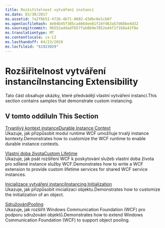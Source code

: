 ```yaml
---
title: Rozšiřitelnost vytváření instancí
ms.date: 03/30/2017
ms.assetid: 7a2f8b51-472b-4b71-8602-d3dbc6e1cb07
ms.openlocfilehash: 4e04b45f385ca466dee81f24fd63a57d68be4d32
ms.sourcegitcommit: 9b552addadfb57fab0b9e7852ed4f1f1b8a42f8e
ms.translationtype: MT
ms.contentlocale: cs-CZ
ms.lasthandoff: 04/23/2019
ms.locfileid: "61923029"
---
```

# <a name="instancing-extensibility"></a><span data-ttu-id="f8498-102">Rozšiřitelnost vytváření instancí</span><span class="sxs-lookup"><span data-stu-id="f8498-102">Instancing Extensibility</span></span>
<span data-ttu-id="f8498-103">Tato část obsahuje ukázky, které předvádějí vlastní vytváření instancí.</span><span class="sxs-lookup"><span data-stu-id="f8498-103">This section contains samples that demonstrate custom instancing.</span></span>  
  
## <a name="in-this-section"></a><span data-ttu-id="f8498-104">V tomto oddílu</span><span class="sxs-lookup"><span data-stu-id="f8498-104">In This Section</span></span>  
 [<span data-ttu-id="f8498-105">Trvanlivý kontext instance</span><span class="sxs-lookup"><span data-stu-id="f8498-105">Durable Instance Context</span></span>](../../../../docs/framework/wcf/samples/durable-instance-context.md)  
 <span data-ttu-id="f8498-106">Ukazuje, jak přizpůsobit modul runtime WCF umožňuje trvalý instance kontexty.</span><span class="sxs-lookup"><span data-stu-id="f8498-106">Demonstrates how to customize the WCF runtime to enable durable instance contexts.</span></span>  
  
 [<span data-ttu-id="f8498-107">Vlastní doba života</span><span class="sxs-lookup"><span data-stu-id="f8498-107">Custom Lifetime</span></span>](../../../../docs/framework/wcf/samples/custom-lifetime.md)  
 <span data-ttu-id="f8498-108">Ukazuje, jak psát rozšíření WCF k poskytování služeb vlastní doba života pro sdílené instance služby WCF.</span><span class="sxs-lookup"><span data-stu-id="f8498-108">Demonstrates how to write a WCF extension to provide custom lifetime services for shared WCF service instances.</span></span>  
  
 [<span data-ttu-id="f8498-109">Inicializace vytváření instancí</span><span class="sxs-lookup"><span data-stu-id="f8498-109">Instancing Initialization</span></span>](../../../../docs/framework/wcf/samples/instancing-initialization.md)  
 <span data-ttu-id="f8498-110">Ukazuje, jak přizpůsobit inicializaci objektu.</span><span class="sxs-lookup"><span data-stu-id="f8498-110">Demonstrates how to customize the initialization of an object.</span></span>  
  
 [<span data-ttu-id="f8498-111">Sdružování</span><span class="sxs-lookup"><span data-stu-id="f8498-111">Pooling</span></span>](../../../../docs/framework/wcf/samples/pooling.md)  
 <span data-ttu-id="f8498-112">Ukazuje, jak rozšířit Windows Communication Foundation (WCF) pro podporu sdružování objektů.</span><span class="sxs-lookup"><span data-stu-id="f8498-112">Demonstrates how to extend Windows Communication Foundation (WCF) to support object pooling.</span></span>
